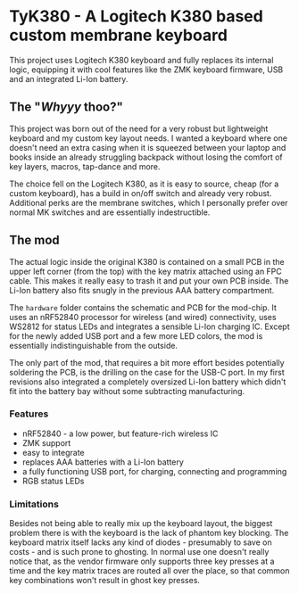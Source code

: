 # TyK380 - A Logitech K380 based custom membrane keyboard

This project uses Logitech K380 keyboard and fully replaces its internal logic,
equipping it with cool features like the ZMK keyboard firmware, USB and an integrated
Li-Ion battery.


## The "_Whyyy_ thoo?"

This project was born out of the need for a very robust but lightweight keyboard and
my custom key layout needs. I wanted a keyboard where one doesn't need an extra
casing when it is squeezed between your laptop and books inside an already struggling
backpack without losing the comfort of key layers, macros, tap-dance and more.

The choice fell on the Logitech K380, as it is easy to source, cheap (for a custom
keyboard), has a build in on/off switch and already very robust. Additional perks are
the membrane switches, which I personally prefer over normal MK switches and are
essentially indestructible.


## The mod

The actual logic inside the original K380 is contained on a small PCB in the upper
left corner (from the top) with the key matrix attached using an FPC cable. This
makes it really easy to trash it and put your own PCB inside. The Li-Ion battery also
fits snugly in the previous AAA battery compartment.

The `hardware` folder contains the schematic and PCB for the mod-chip. It uses an
nRF52840 processor for wireless (and wired) connectivity, uses WS2812 for status LEDs
and integrates a sensible Li-Ion charging IC. Except for the newly added USB port and
a few more LED colors, the mod is essentially indistinguishable from the outside.

The only part of the mod, that requires a bit more effort besides potentially
soldering the PCB, is the drilling on the case for the USB-C port. In my first
revisions also integrated a completely oversized Li-Ion battery which didn't fit into
the battery bay without some subtracting manufacturing.


### Features

- nRF52840 - a low power, but feature-rich wireless IC
- ZMK support
- easy to integrate
- replaces AAA batteries with a Li-Ion battery
- a fully functioning USB port, for charging, connecting and programming
- RGB status LEDs


### Limitations

Besides not being able to really mix up the keyboard layout, the biggest problem
there is with the keyboard is the lack of phantom key blocking. The keyboard matrix
itself lacks any kind of diodes - presumably to save on costs - and is such prone to
ghosting. In normal use one doesn't really notice that, as the vendor firmware only
supports three key presses at a time and the key matrix traces are routed all over
the place, so that common key combinations won't result in ghost key presses.


